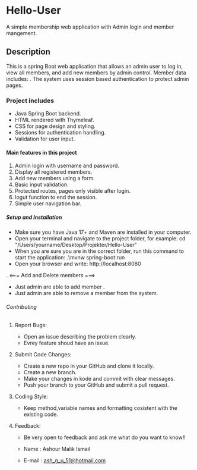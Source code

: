 # Hello-User
A simple membership web application with Admin login and member mangement.

## Description
This is a spring Boot web application that allows an admin user to log in, view all members, and add new members by admin control.
Member data includes: 
<First name>
<Last name>
<Birthday>
<Email>.
The system uses session based authentication to protect admin pages.

### Project includes
- Java Spring Boot backend.
- HTML rendered with Thymeleaf.
- CSS for page design and styling.
- Sessions for authentication handling.
- Validation for user input.

#### Main features in this project
1. Admin login with username and password.
2. Display all registered members.
3. Add new members using a form.
4. Basic input validation.
5. Protected routes, pages only visible after login.
6. logut function to end the session.
7. Simple user navigation bar.

##### Setup and Installation
* Make sure you have Java 17+ and Maven are installed in your computer.
* Open your terminal and navigate to the project folder, for example: cd "/Users/yourname/Desktop/Projekter/Hello-User"
* When you are sure you are in the correct folder, run this command to start the application:
 .\mvnw spring-boot:run
* Open your browser and write:
http://localhost:8080

. <=== Add and Delete members ===>
- Just admin are able to add member .
- Just admin are able to remove a member from the system.

###### Contributing

1. Report Bugs:
    - Open an issue describing the problem clearly.
    - Evrey feature shoud have an issue.

2. Submit Code Changes:
    - Create a new repo in your GitHub and clone it locally.
    - Create a new branch.
    - Make your changes in kode and commit with clear messages.
    - Push your branch to your GitHub and submit a pull request.

3. Coding Style:
    - Keep method,variable names and formatting cosistent with the existing code.

4. Feedback:
    - Be very open to feedback and ask me what do you want to know!!

    - Name : Ashour Malik Ismail
    - E-mail : ash_g_u_51@hotmail.com
